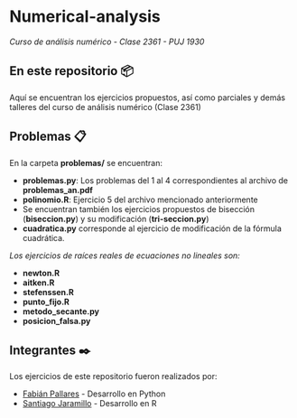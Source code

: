 # Numerical-analysis
_Curso de análisis numérico - Clase 2361 - PUJ 1930_

## En este repositorio 📦
Aquí se encuentran los ejercicios propuestos, así como parciales y demás talleres del curso de análisis numérico (Clase 2361)

## Problemas 📋
En la carpeta **problemas/** se encuentran:

* **problemas.py**: Los problemas del 1 al 4 correspondientes al archivo de **problemas_an.pdf**
* **polinomio.R**: Ejercicio 5 del archivo mencionado anteriormente
* Se encuentran también los ejercicios propuestos de bisección (**biseccion.py**) y su modificación (**tri-seccion.py**)
* **cuadratica.py** corresponde al ejercicio de modificación de la fórmula cuadrática.


_Los ejercicios de raíces reales de ecuaciones no lineales son:_
* **newton.R**
* **aitken.R**
* **stefenssen.R**
* **punto_fijo.R**
* **metodo_secante.py**
* **posicion_falsa.py**

## Integrantes ✒️
Los ejercicios de este repositorio fueron realizados por:
* [Fabián Pallares](https://github.com/FabianPallaresJ) - Desarrollo en Python
* [Santiago Jaramillo](https://github.com/Ljara20) - Desarrollo en R
